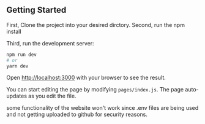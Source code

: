 
## Getting Started

First, Clone the project into your desired dirctory.
Second, run the npm install

Third, run the development server:

```bash
npm run dev
# or
yarn dev
```

Open [http://localhost:3000](http://localhost:3000) with your browser to see the result.

You can start editing the page by modifying `pages/index.js`. The page auto-updates as you edit the file.
  
some functionality of the website won't work since .env files are being used and not getting uploaded to github for security reasons.






